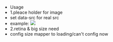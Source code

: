  * Usage
 * 1.pleace holder for image
 *    set data-src for real src
 *    example: <img src='/iamges/loading.gig' data-src='/images/real-img.jpg'>
 * 2.retina & big size need
 *    config size mapper to loading/can't config now
